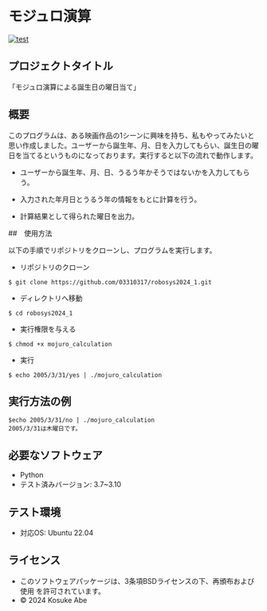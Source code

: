 # モジュロ演算
[![test](https://github.com/03310317/robosys2024_1/actions/workflows/test.yml/badge.svg)](https://github.com/03310317/robosys2024_1/actions/workflows/test.yml)

## プロジェクトタイトル

「モジュロ演算による誕生日の曜日当て」

## 概要

このプログラムは、ある映画作品の1シーンに興味を持ち、私もやってみたいと思い作成しました。ユーザーから誕生年、月、日を入力してもらい、誕生日の曜日を当てるというものになっております。実行すると以下の流れで動作します。
- ユーザーから誕生年、月、日、うるう年かそうではないかを入力してもらう。

- 入力された年月日とうるう年の情報をもとに計算を行う。

- 計算結果として得られた曜日を出力。

##　使用方法

以下の手順でリポジトリをクローンし、プログラムを実行します。

- リポジトリのクローン
```
$ git clone https://github.com/03310317/robosys2024_1.git
```

- ディレクトリへ移動
```
$ cd robosys2024_1
```

- 実行権限を与える
```
$ chmod +x mojuro_calculation
```

- 実行
```
$ echo 2005/3/31/yes | ./mojuro_calculation
```

## 実行方法の例

```
$echo 2005/3/31/no | ./mojuro_calculation
2005/3/31は木曜日です。
```

##  必要なソフトウェア
- Python
 - テスト済みバージョン: 3.7~3.10

## テスト環境
- 対応OS: Ubuntu 22.04

## ライセンス
- このソフトウェアパッケージは、3条項BSDライセンスの下、再頒布および使用   を許可されています。
- © 2024 Kosuke Abe

